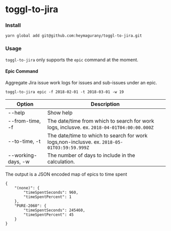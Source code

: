 # toggl-to-jira



### Install

    yarn global add git@github.com:heymagurany/toggl-to-jira.git

### Usage

`toggl-to-jira` only supports the `epic` command at the moment.

#### Epic Command

Aggregate Jira issue work logs for issues and sub-issues under an epic.

    toggl-to-jira epic -f 2018-02-01 -t 2018-03-01 -w 19

Option            |Description
------------------|-----------
--help            |Show help
--from-time, -f   |The date/time from which to search for work logs, inclusve. ex. `2018-04-01T04:00:00.000Z`
--to-time, -t     |The date/time to which to search for work logs,non-inclusve. ex. `2018-05-01T03:59:59.999Z`
--working-days, -w|The number of days to include in the calculation.

The output is a JSON encoded map of epics to time spent

    {
        "(none)": {
            "timeSpentSeconds": 960,
            "timeSpentPercent": 1
        },
        "PURE-2060": {
            "timeSpentSeconds": 245460,
            "timeSpentPercent": 45
        }
    }
    